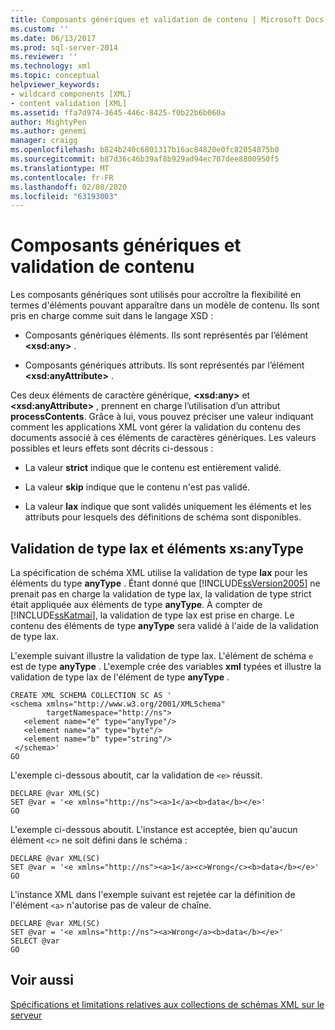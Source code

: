 ```yaml
---
title: Composants génériques et validation de contenu | Microsoft Docs
ms.custom: ''
ms.date: 06/13/2017
ms.prod: sql-server-2014
ms.reviewer: ''
ms.technology: xml
ms.topic: conceptual
helpviewer_keywords:
- wildcard components [XML]
- content validation [XML]
ms.assetid: ffa7d974-3645-446c-8425-f0b22b6b060a
author: MightyPen
ms.author: genemi
manager: craigg
ms.openlocfilehash: b824b240c6801317b16ac84820e0fc82054875b0
ms.sourcegitcommit: b87d36c46b39af8b929ad94ec707dee8800950f5
ms.translationtype: MT
ms.contentlocale: fr-FR
ms.lasthandoff: 02/08/2020
ms.locfileid: "63193003"
---
```

# <a name="wildcard-components-and-content-validation"></a>Composants génériques et validation de contenu
  Les composants génériques sont utilisés pour accroître la flexibilité en termes d'éléments pouvant apparaître dans un modèle de contenu. Ils sont pris en charge comme suit dans le langage XSD :  
  
-   Composants génériques éléments. Ils sont représentés par l’élément **\<xsd:any>** .  
  
-   Composants génériques attributs. Ils sont représentés par l’élément **\<xsd:anyAttribute>** .  
  
 Ces deux éléments de caractère générique, **\<xsd:any>** et **\<xsd:anyAttribute>** , prennent en charge l’utilisation d’un attribut **processContents**. Grâce à lui, vous pouvez préciser une valeur indiquant comment les applications XML vont gérer la validation du contenu des documents associé à ces éléments de caractères génériques. Les valeurs possibles et leurs effets sont décrits ci-dessous :  
  
-   La valeur **strict** indique que le contenu est entièrement validé.  
  
-   La valeur **skip** indique que le contenu n'est pas validé.  
  
-   La valeur **lax** indique que sont validés uniquement les éléments et les attributs pour lesquels des définitions de schéma sont disponibles.  
  
## <a name="lax-validation-and-xsanytype-elements"></a>Validation de type lax et éléments xs:anyType  
 La spécification de schéma XML utilise la validation de type **lax** pour les éléments du type **anyType** . Étant donné que [!INCLUDE[ssVersion2005](../../includes/ssversion2005-md.md)] ne prenait pas en charge la validation de type lax, la validation de type strict était appliquée aux éléments de type **anyType**. À compter de [!INCLUDE[ssKatmai](../../includes/sskatmai-md.md)], la validation de type lax est prise en charge. Le contenu des éléments de type **anyType** sera validé à l'aide de la validation de type lax.  
  
 L'exemple suivant illustre la validation de type lax. L'élément de schéma `e` est de type **anyType** . L'exemple crée des variables **xml** typées et illustre la validation de type lax de l'élément de type **anyType** .  
  
```  
CREATE XML SCHEMA COLLECTION SC AS '  
<schema xmlns="http://www.w3.org/2001/XMLSchema"   
        targetNamespace="http://ns">  
   <element name="e" type="anyType"/>  
   <element name="a" type="byte"/>  
   <element name="b" type="string"/>  
 </schema>'  
GO  
```  
  
 L'exemple ci-dessous aboutit, car la validation de `<e>` réussit.  
  
```  
DECLARE @var XML(SC)  
SET @var = '<e xmlns="http://ns"><a>1</a><b>data</b></e>'  
GO  
```  
  
 L'exemple ci-dessous aboutit. L'instance est acceptée, bien qu'aucun élément `<c>` ne soit défini dans le schéma :  
  
```  
DECLARE @var XML(SC)  
SET @var = '<e xmlns="http://ns"><a>1</a><c>Wrong</c><b>data</b></e>'  
GO  
```  
  
 L'instance XML dans l'exemple suivant est rejetée car la définition de l'élément `<a>` n'autorise pas de valeur de chaîne.  
  
```  
DECLARE @var XML(SC)  
SET @var = '<e xmlns="http://ns"><a>Wrong</a><b>data</b></e>'  
SELECT @var  
GO  
```  
  
## <a name="see-also"></a>Voir aussi  
 [Spécifications et limitations relatives aux collections de schémas XML sur le serveur](requirements-and-limitations-for-xml-schema-collections-on-the-server.md)  
  
  
